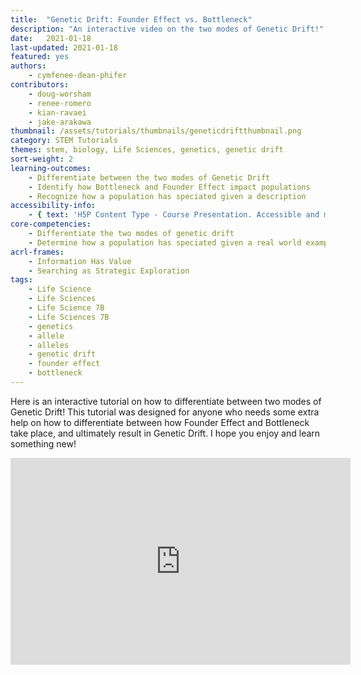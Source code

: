 ```yaml
---
title:  "Genetic Drift: Founder Effect vs. Bottleneck"
description: "An interactive video on the two modes of Genetic Drift!"
date:   2021-01-18
last-updated: 2021-01-18
featured: yes
authors:
    - cymfenee-dean-phifer
contributors:
    - doug-worsham
    - renee-romero
    - kian-ravaei
    - jake-arakawa
thumbnail: /assets/tutorials/thumbnails/geneticdriftthumbnail.png
category: STEM Tutorials
themes: stem, biology, Life Sciences, genetics, genetic drift
sort-weight: 2
learning-outcomes:
    - Differentiate between the two modes of Genetic Drift
    - Identify how Bottleneck and Founder Effect impact populations
    - Recognize how a population has speciated given a description
accessibility-info:
    - { text: 'H5P Content Type - Course Presentation. Accessible and maintained by H5P core development team', date: '2021-01-18', url: 'https://h5p.org/documentation/installation/content-type-accessibility' }
core-competencies:
    - Differentiate the two modes of genetic drift
    - Determine how a population has speciated given a real world example
acrl-frames:
    - Information Has Value
    - Searching as Strategic Exploration
tags:
    - Life Science
    - Life Sciences
    - Life Science 7B
    - Life Sciences 7B
    - genetics
    - allele
    - alleles
    - genetic drift
    - founder effect
    - bottleneck
---
```

Here is an interactive tutorial on how to differentiate between two modes of Genetic Drift! This tutorial was designed for anyone who needs some extra help on how to differentiate between how Founder Effect and Bottleneck take place, and ultimately result in Genetic Drift. I hope you enjoy and learn something new!

<iframe src="https://ccle.ucla.edu/mod/hvp/embed.php?id=3579010" width="544" height="331" frameborder="0" allowfullscreen="allowfullscreen"></iframe><script src="https://ccle.ucla.edu/mod/hvp/library/js/h5p-resizer.js" charset="UTF-8"></script>
